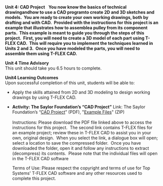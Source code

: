 **Unit 4: CAD Project** <span id="4"></span> 
**You now know the basics of technical drawingandhow to use a CAD
programto create 2D and 3D sketches and models.  You are ready to create
your own working drawings, both by drafting and with CAD.  Provided with
the instructions for this project is an example that illustrates how to
assemblea pulley from its component parts.  This example is meant to
guide you through the steps of this project.  First, you will need to
create a 3D model of each part using T-FLEX CAD.  This will require you
to implement the techniques learned in Units 2 and 3.  Once you have
modeled the parts, you will need to assemble them using T-FLEX CAD.**

**Unit 4 Time Advisory**  
This unit should take you 6.5 hours to complete.

**Unit4 Learning Outcomes**  
Upon successful completion of this unit, students will be able to:

-   Apply the skills attained from 2D and 3D modeling to design working
    drawings by using T-FLEX CAD.

-   **Activity: The Saylor Foundation’s “CAD Project”**
    Link: The Saylor Foundation’s “[CAD
    Project](https://resources.saylor.org/archived/wp-content/uploads/2011/04/ME104-CAD-Project-4.1.pdf)”
    (PDF), "[Example
    Files](https://resources.saylor.org/archived/wp-content/uploads/2011/02/ME104-Example-4.1.zip)"
    (ZIP)  
        
     Instructions: Please download the PDF file linked above to access
    the instructions for this project.  The second link contains T-FLEX
    files for an example project; review these in T-FLEX CAD to assist
    you in your own, original design.  When you select the link, a
    dialogue box will open; select a location to save the compressed
    folder.  Once you have downloaded the folder, open it and follow any
    instructions to extract (decompress) its contents.  Please note that
    the individual files will open in the T-FLEX CAD software  
      
     Terms of Use: Please respect the copyright and terms of use for Top
    Systems' T-FLEX CAD software and any other resources used to
    complete this project.


